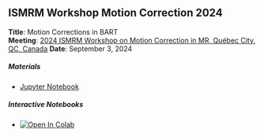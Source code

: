 ## ISMRM Workshop Motion Correction 2024
**Title**: Motion Corrections in BART  
**Meeting**: [2024 ISMRM Workshop on Motion Correction in MR, Québec City, QC, Canada](https://www.ismrm.org/workshops/2024/Motion/) 
**Date**: September 3, 2024

##### Materials
- [Jupyter Notebook](./demo_motion.ipynb)

##### Interactive Notebooks
- [![Open In Colab](https://colab.research.google.com/assets/colab-badge.svg)](https://colab.research.google.com/github/mrirecon/bart-workshop/blob/master/ismrm2024/demo_motion.ipynb)